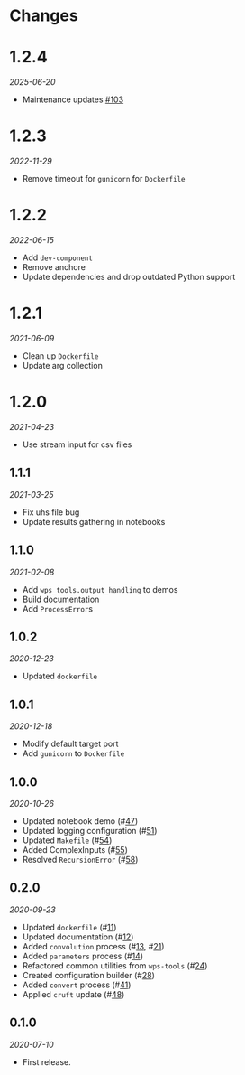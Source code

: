 # Changes

# 1.2.4
*2025-06-20*

* Maintenance updates [#103](https://github.com/pacificclimate/osprey/pull/103)

# 1.2.3
*2022-11-29*

* Remove timeout for `gunicorn` for `Dockerfile`

# 1.2.2
*2022-06-15*

* Add `dev-component`
* Remove anchore
* Update dependencies and drop outdated Python support

# 1.2.1
*2021-06-09*

* Clean up `Dockerfile`
* Update arg collection

# 1.2.0
*2021-04-23*

* Use stream input for csv files

## 1.1.1
*2021-03-25*

* Fix uhs file bug
* Update results gathering in notebooks

## 1.1.0
*2021-02-08*

* Add `wps_tools.output_handling` to demos
* Build documentation
* Add `ProcessError`s

## 1.0.2
*2020-12-23*

* Updated `dockerfile`

## 1.0.1
*2020-12-18*

* Modify default target port
* Add `gunicorn` to `Dockerfile`

## 1.0.0
*2020-10-26*

* Updated notebook demo (#[47](https://github.com/pacificclimate/osprey/pull/47))
* Updated logging configuration (#[51](https://github.com/pacificclimate/osprey/pull/51))
* Updated `Makefile` (#[54](https://github.com/pacificclimate/osprey/pull/54))
* Added ComplexInputs (#[55](https://github.com/pacificclimate/osprey/pull/55))
* Resolved `RecursionError` (#[58](https://github.com/pacificclimate/osprey/pull/58))

## 0.2.0
*2020-09-23*

* Updated `dockerfile` (#[11](https://github.com/pacificclimate/osprey/pull/11))
* Updated documentation (#[12](https://github.com/pacificclimate/osprey/pull/12))
* Added `convolution` process (#[13](https://github.com/pacificclimate/osprey/pull/13), #[21](https://github.com/pacificclimate/osprey/pull/21))
* Added `parameters` process (#[14](https://github.com/pacificclimate/osprey/pull/14))
* Refactored common utilities from `wps-tools` (#[24](https://github.com/pacificclimate/osprey/pull/24))
* Created configuration builder (#[28](https://github.com/pacificclimate/osprey/pull/28))
* Added `convert` process (#[41](https://github.com/pacificclimate/osprey/pull/41))
* Applied `cruft` update (#[48](https://github.com/pacificclimate/osprey/pull/48))

## 0.1.0
*2020-07-10*

* First release.
